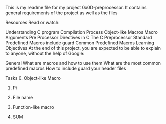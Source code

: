 This is my readme file for my project 0x0D-preprocessor. 
It contains general requirements of the project as well as the files

Resources
Read or watch:

Understanding C program Compilation Process
Object-like Macros
Macro Arguments
Pre Processor Directives in C
The C Preprocessor
Standard Predefined Macros
include guard
Common Predefined Macros
Learning Objectives
At the end of this project, you are expected to be able to explain to anyone, without the help of Google:

General
What are macros and how to use them
What are the most common predefined macros
How to include guard your header files

Tasks
0. Object-like Macro

1. Pi

2. File name

3. Function-like macro

4. SUM
